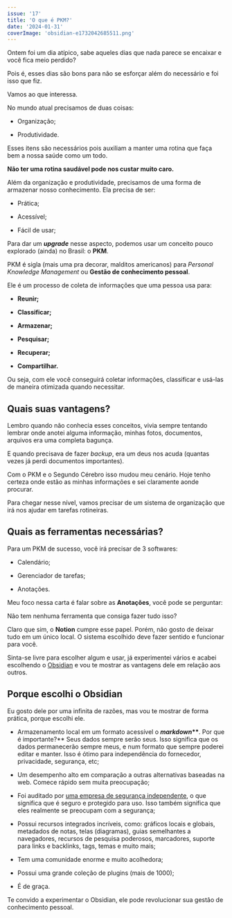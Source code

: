 ```yaml
---
issue: '17'
title: 'O que é PKM?'
date: '2024-01-31'
coverImage: 'obsidian-e1732042685511.png'
---
```


Ontem foi um dia atípico, sabe aqueles dias que nada parece se encaixar e você fica meio perdido?

Pois é, esses dias são bons para não se esforçar além do necessário e foi isso que fiz.

Vamos ao que interessa.

No mundo atual precisamos de duas coisas:

- Organização;

- Produtividade.

Esses itens são necessários pois auxiliam a manter uma rotina que faça bem a nossa saúde como um todo.

**Não ter uma rotina saudável pode nos custar muito caro.**

Além da organização e produtividade, precisamos de uma forma de armazenar nosso conhecimento. Ela precisa de ser:

- Prática;

- Acessível;

- Fácil de usar;

Para dar um ***upgrade*** nesse aspecto, podemos usar um conceito pouco explorado (ainda) no Brasil: o **PKM**.

PKM é sigla (mais uma pra decorar, malditos americanos) para *Personal Knowledge Management* ou **Gestão de conhecimento pessoal**.

Ele é um processo de coleta de informações que uma pessoa usa para:

- **Reunir;**

- **Classificar;**

- **Armazenar;**

- **Pesquisar;**

- **Recuperar;**

- **Compartilhar.**

Ou seja, com ele você conseguirá coletar informações, classificar e usá-las de maneira otimizada quando necessitar.

## **Quais suas vantagens?**

Lembro quando não conhecia esses conceitos, vivia sempre tentando lembrar onde anotei alguma informação, minhas fotos, documentos, arquivos era uma completa bagunça.

E quando precisava de fazer *backup*, era um deus nos acuda (quantas vezes já perdi documentos importantes).

Com o PKM e o Segundo Cérebro isso mudou meu cenário. Hoje tenho certeza onde estão as minhas informações e sei claramente aonde procurar.

Para chegar nesse nível, vamos precisar de um sistema de organização que irá nos ajudar em tarefas rotineiras.

## **Quais as ferramentas necessárias?**

Para um PKM de sucesso, você irá precisar de 3 softwares:

- Calendário;

- Gerenciador de tarefas;

- Anotações.

Meu foco nessa carta é falar sobre as **Anotações**, você pode se perguntar:

Não tem nenhuma ferramenta que consiga fazer tudo isso?

Claro que sim, o **Notion** cumpre esse papel. Porém, não gosto de deixar tudo em um único local. O sistema escolhido deve fazer sentido e funcionar para você.

Sinta-se livre para escolher algum e usar, já experimentei vários e acabei escolhendo o [Obsidian](https://obsidian.md/) e vou te mostrar as vantagens dele em relação aos outros.

## **Porque escolhi o Obsidian**

Eu gosto dele por uma infinita de razões, mas vou te mostrar de forma prática, porque escolhi ele.

- Armazenamento local em um formato acessível o **_markdown_\*\***. Por que é importante?\*\* Seus dados sempre serão seus. Isso significa que os dados permanecerão sempre meus, e num formato que sempre poderei editar e manter. Isso é ótimo para independência do fornecedor, privacidade, segurança, etc;

- Um desempenho alto em comparação a outras alternativas baseadas na web. Comece rápido sem muita preocupação;

- Foi auditado por [uma empresa de segurança independente](https://obsidian.md/blog/cure53-security-audit/), o que significa que é seguro e protegido para uso. Isso também significa que eles realmente se preocupam com a segurança;

- Possui recursos integrados incríveis, como: gráficos locais e globais, metadados de notas, telas (diagramas), guias semelhantes a navegadores, recursos de pesquisa poderosos, marcadores, suporte para links e backlinks, tags, temas e muito mais;

- Tem uma comunidade enorme e muito acolhedora;

- Possui uma grande coleção de plugins (mais de 1000);

- É de graça.

Te convido a experimentar o Obsidian, ele pode revolucionar sua gestão de conhecimento pessoal.
